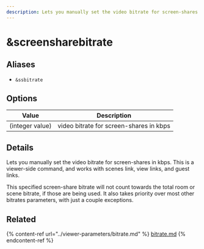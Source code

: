 ```yaml
---
description: Lets you manually set the video bitrate for screen-shares
---
```


# \&screensharebitrate

## Aliases

* `&ssbitrate`

## Options

| Value           | Description                             |
| --------------- | --------------------------------------- |
| (integer value) | video bitrate for screen-shares in kbps |

## Details

Lets you manually set the video bitrate for screen-shares in kbps. This is a viewer-side command, and works with scenes link, view links, and guest links.

This specified screen-share bitrate will not count towards the total room or scene bitrate, if those are being used. It also takes priority over most other bitrates parameters, with just a couple exceptions.

## Related

{% content-ref url="../viewer-parameters/bitrate.md" %}
[bitrate.md](../viewer-parameters/bitrate.md)
{% endcontent-ref %}

